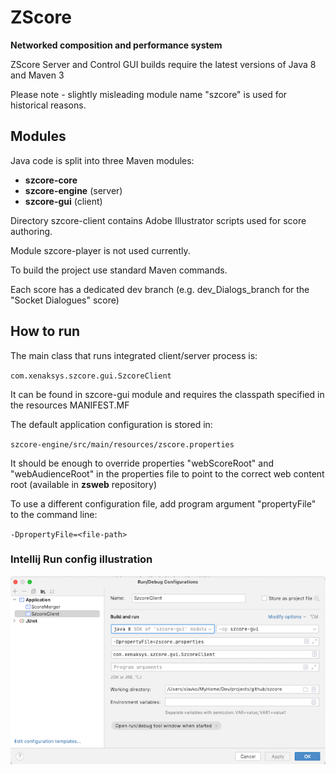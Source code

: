 # ZScore

**Networked composition and performance system**

ZScore Server and Control GUI builds require the latest versions of Java 8 and Maven 3

Please note - slightly misleading module name "szcore" is used for historical reasons.

## Modules

Java code is split into three Maven modules:

- **szcore-core**
- **szcore-engine** (server)
- **szcore-gui**  (client)

Directory szcore-client contains Adobe Illustrator scripts used for score authoring.

Module szcore-player is not used currently.

To build the project use standard Maven commands.

Each score has a dedicated dev branch (e.g. dev_Dialogs_branch for the "Socket Dialogues" score)

## How to run

The main class that runs integrated client/server process is:

`com.xenaksys.szcore.gui.SzcoreClient`

It can be found in szcore-gui module and requires the classpath specified in the resources MANIFEST.MF

The default application configuration is stored in:

`szcore-engine/src/main/resources/zscore.properties`

It should be enough to override properties "webScoreRoot" and "webAudienceRoot" in the properties file to point to the
correct web content root (available in **zsweb** repository)

To use a different configuration file, add program argument "propertyFile" to the command line:

`-DpropertyFile=<file-path>`

### Intellij Run config illustration

![](docs/intellijRunConfig.png)